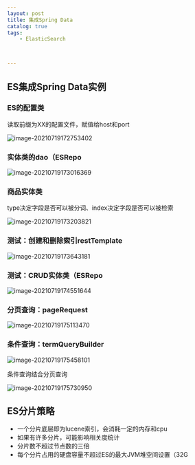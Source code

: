 ```yaml
---
layout: post
title: 集成Spring Data
catalog: true
tags:
    - ElasticSearch



---
```


## ES集成Spring Data实例

### ES的配置类

读取前缀为XX的配置文件，赋值给host和port

![image-20210719172753402](https://gitee.com/chrisxyq/picgo/raw/master/https://gitee.com/chrisxyq/image-20210719172753402.png)

### 实体类的dao（ESRepo

![image-20210719173016369](https://gitee.com/chrisxyq/picgo/raw/master/https://gitee.com/chrisxyq/image-20210719173016369.png)

### 商品实体类

type决定字段是否可以被分词、index决定字段是否可以被检索

![image-20210719173203821](https://gitee.com/chrisxyq/picgo/raw/master/https://gitee.com/chrisxyq/image-20210719173203821.png)

### 测试：创建和删除索引restTemplate

![image-20210719173643181](https://gitee.com/chrisxyq/picgo/raw/master/https://gitee.com/chrisxyq/image-20210719173643181.png)

### 测试：CRUD实体类（ESRepo

![image-20210719174551644](https://gitee.com/chrisxyq/picgo/raw/master/https://gitee.com/chrisxyq/image-20210719174551644.png)

### 分页查询：pageRequest

![image-20210719175113470](C:\Users\13692\AppData\Roaming\Typora\typora-user-images\image-20210719175113470.png)

### 条件查询：termQueryBuilder

![image-20210719175458101](https://gitee.com/chrisxyq/picgo/raw/master/https://gitee.com/chrisxyq/image-20210719175458101.png)

条件查询结合分页查询

![image-20210719175730950](https://gitee.com/chrisxyq/picgo/raw/master/https://gitee.com/chrisxyq/image-20210719175730950.png)

## ES分片策略

- 一个分片底层即为lucene索引，会消耗一定的内存和cpu
- 如果有许多分片，可能影响相关度统计
- 分片数不超过节点数的三倍
- 每个分片占用的硬盘容量不超过ES的最大JVM堆空间设置（32G

